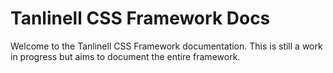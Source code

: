 # Tanlinell CSS Framework Docs

Welcome to the Tanlinell CSS Framework documentation. This is still a work in progress but aims to document the entire framework.